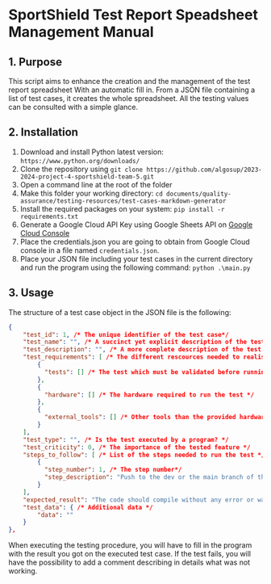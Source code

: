# SportShield Test Report Speadsheet Management Manual

## 1. Purpose

This script aims to enhance the creation and the management of the test report spreadsheet With an automatic fill in. From a JSON file containing a list of test cases, it creates the whole spreadsheet. All the testing values can be consulted with a simple glance.

## 2. Installation

1. Download and install Python latest version: `https://www.python.org/downloads/`
2. Clone the repository using `git clone https://github.com/algosup/2023-2024-project-4-sportshield-team-5.git`
3. Open a command line at the root of the folder
4. Make this folder your working directory: `cd documents/quality-assurance/testing-resources/test-cases-markdown-generator`
5. Install the required packages on your system: `pip install -r requirements.txt`
6. Generate a Google Cloud API Key using Google Sheets API on [Google Cloud Console](https://console.cloud.google.com/welcome?hl=fr&project=automation-gsheets)
7. Place the credentials.json you are going to obtain from Google Cloud console in a file named `credentials.json`.
8. Place your JSON file including your test cases in the current directory and run the program using the following command: `python .\main.py`

## 3. Usage

The structure of a test case object in the JSON file is the following:

```json
{
    "test_id": 1, /* The unique identifier of the test case*/
    "test_name": "", /* A succinct yet explicit description of the test case purpose */
    "test_description": "", /* A more complete description of the test case */
    "test_requirements": [ /* The different rescources needed to realise in optimum conditions the test */
        {
          "tests": [] /* The test which must be validated before running this test */
        },
        {
          "hardware": [] /* The hardware required to run the test */
        },
        {
          "external_tools": [] /* Other tools than the provided hardware is required to run the test */
        }
    ],
    "test_type": "", /* Is the test executed by a program? */
    "test_criticity": 0, /* The importance of the tested feature */
    "steps_to_follow": [ /* List of the steps needed to run the test */
        {
          "step_number": 1, /* The step number*/
          "step_description": "Push to the dev or the main branch of the repository. This test will be run automatically by GitHub Actions." /* What needs to be done at this step */
        }
    ],
    "expected_result": "The code should compile without any error or warning.", /* What is exepected in case of a success ? */
    "test_data": { /* Additional data */
        "data": ""
    }
},
```

When executing the testing procedure, you will have to fill in the program with the result you got on the executed test case. If the test fails, you will have the possibility to add a comment describing in details what was not working.
